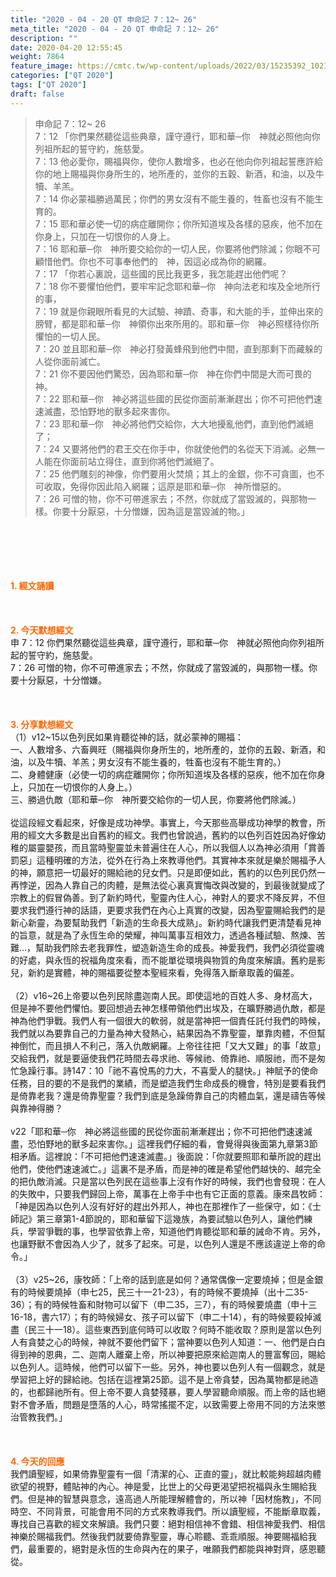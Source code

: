```yaml
---
title: "2020 - 04 - 20 QT 申命記 7：12~ 26"
meta_title: "2020 - 04 - 20 QT 申命記 7：12~ 26"
description: ""
date: 2020-04-20 12:55:45
weight: 7864
feature_image: https://cmtc.tw/wp-content/uploads/2022/03/15235392_10211799862337740_180693556567566654_o-1.webp
categories: ["QT 2020"]
tags: ["QT 2020"]
draft: false
---
```


<blockquote>申命記 7：12~ 26<br />
7：12 「你們果然聽從這些典章，謹守遵行，耶和華─你　神就必照他向你列祖所起的誓守約，施慈愛。<br />
7：13 他必愛你，賜福與你，使你人數增多，也必在他向你列祖起誓應許給你的地上賜福與你身所生的，地所產的，並你的五穀、新酒，和油，以及牛犢、羊羔。<br />
7：14 你必蒙福勝過萬民；你們的男女沒有不能生養的，牲畜也沒有不能生育的。<br />
7：15 耶和華必使一切的病症離開你；你所知道埃及各樣的惡疾，他不加在你身上，只加在一切恨你的人身上。<br />
7：16 耶和華─你　神所要交給你的一切人民，你要將他們除滅；你眼不可顧惜他們。你也不可事奉他們的　神，因這必成為你的網羅。<br />
7：17 「你若心裏說，這些國的民比我更多，我怎能趕出他們呢？<br />
7：18 你不要懼怕他們，要牢牢記念耶和華─你　神向法老和埃及全地所行的事，<br />
7：19 就是你親眼所看見的大試驗、神蹟、奇事，和大能的手，並伸出來的膀臂，都是耶和華─你　神領你出來所用的。耶和華─你　神必照樣待你所懼怕的一切人民。<br />
7：20 並且耶和華─你　神必打發黃蜂飛到他們中間，直到那剩下而藏躲的人從你面前滅亡。<br />
7：21 你不要因他們驚恐，因為耶和華─你　神在你們中間是大而可畏的　神。<br />
7：22 耶和華─你　神必將這些國的民從你面前漸漸趕出；你不可把他們速速滅盡，恐怕野地的獸多起來害你。<br />
7：23 耶和華─你　神必將他們交給你，大大地擾亂他們，直到他們滅絕了；<br />
7：24 又要將他們的君王交在你手中，你就使他們的名從天下消滅。必無一人能在你面前站立得住，直到你將他們滅絕了。<br />
7：25 他們雕刻的神像，你們要用火焚燒；其上的金銀，你不可貪圖，也不可收取，免得你因此陷入網羅；這原是耶和華─你　神所憎惡的。<br />
7：26 可憎的物，你不可帶進家去；不然，你就成了當毀滅的，與那物一樣。你要十分厭惡，十分憎嫌，因為這是當毀滅的物。」</blockquote><br />
&nbsp;<br />
<br />
&nbsp;<br />
<br />
<span style="color: #ff6600;"><strong>1. </strong><strong>經文誦讀</strong></span><br />
<br />
<span style="color: #ff6600;"><strong> </strong></span><br />
<br />
<span style="color: #ff6600;"><strong>2. 今天默想</strong><strong>經文<br />
</strong></span>申 7：12 你們果然聽從這些典章，謹守遵行，耶和華─你　神就必照他向你列祖所起的誓守約，施慈愛。<br />
7：26 可憎的物，你不可帶進家去；不然，你就成了當毀滅的，與那物一樣。你要十分厭惡，十分憎嫌。<br />
<br />
&nbsp;<br />
<br />
<span style="color: #ff6600;"><strong>3. 分享默想經文<br />
</strong></span>（1）v12~15以色列民如果肯聽從神的話，就必蒙神的賜福：<br />
一、人數增多、六畜興旺（賜福與你身所生的，地所產的，並你的五穀、新酒，和油，以及牛犢、羊羔；男女沒有不能生養的，牲畜也沒有不能生育的。）<br />
二、身體健康（必使一切的病症離開你；你所知道埃及各樣的惡疾，他不加在你身上，只加在一切恨你的人身上。）<br />
三、勝過仇敵（耶和華─你　神所要交給你的一切人民，你要將他們除滅。）<br />
<br />
從這段經文看起來，好像是成功神學。事實上，今天那些高舉成功神學的教會，所用的經文大多數是出自舊約的經文。我們也曾說過，舊約的以色列百姓因為好像幼稚的屬靈嬰孩，而且當時聖靈並未普遍住在人心，所以我個人以為神必須用「賞善罰惡」這種明確的方法，從外在行為上來教導他們。其實神本來就是樂於賜福予人的神，願意把一切最好的賜給祂的兒女們。只是即便如此，舊約的以色列民仍然一再悖逆，因為人靠自己的肉體，是無法從心裏真實悔改與改變的，到最後就變成了宗教上的假冒偽善。到了新約時代，聖靈內住人心，神對人的要求不降反昇，不但要求我們遵行神的話語，更要求我們在內心上真實的改變，因為聖靈賜給我們的是新心新靈，為要幫助我們「新造的生命長大成熟」。新約時代讓我們更清楚看見神的旨意，就是為了永恆生命的榮耀，神叫萬事互相效力，透過各種試驗、熬煉、苦難…，幫助我們除去老我罪性，塑造新造生命的成長。神愛我們，我們必須從靈魂的好處，與永恆的祝福角度來看，而不能單從環境與物質的角度來解讀。舊約是影兒，新約是實體，神的賜福要從整本聖經來看，免得落入斷章取義的偏差。<br />
<br />
（2）v16~26上帝要以色列民除盡迦南人民。即使這地的百姓人多、身材高大，但是神不要他們懼怕。要回想過去神怎樣帶領他們出埃及，在曠野勝過仇敵，都是神為他們爭戰。我們人有一個很大的軟弱，就是當神把一個責任託付我們的時候，我們就以為要靠自己的力量為神大發熱心，結果因為不靠聖靈，單靠肉體，不但幫神倒忙，而且損人不利己，落入仇敵網羅。上帝往往把「又大又難」的事「故意」交給我們，就是要逼使我們花時間去尋求祂、等候祂、倚靠祂、順服祂，而不是匆忙急躁行事。詩147：10「祂不喜悅馬的力大，不喜愛人的腿快。」神賦予的使命任務，目的要的不是我們的業績，而是塑造我們生命成長的機會，特別是要看我們是倚靠老我？還是倚靠聖靈？我們到底是急躁倚靠自己的肉體血氣，還是禱告等候與靠神得勝？<br />
<br />
v22「耶和華─你　神必將這些國的民從你面前漸漸趕出；你不可把他們速速滅盡，恐怕野地的獸多起來害你。」這裡我們仔細的看，會覺得與後面第九章第3節相矛盾。這裡說：「不可把他們速速滅盡。」後面說：「你就要照耶和華所說的趕出他們，使他們速速滅亡。」這裏不是矛盾，而是神的確是希望他們越快的、越完全的把仇敵消滅。只是當以色列民在這些事上沒有作好的時候，我們也會發現：在人的失敗中，只要我們歸回上帝，萬事在上帝手中也有它正面的意義。康來昌牧師：「神是因為以色列人沒有好好的趕出外邦人，神也在那裡作了一些保守，如：《士師記》第三章第1-4節說的，耶和華留下這幾族，為要試驗以色列人，讓他們練兵，學習爭戰的事，也學習依靠上帝，知道他們肯聽從耶和華的誡命不肯。另外，也讓野獸不會因為人少了，就多了起來。可是，以色列人還是不應該違逆上帝的命令。」<br />
<br />
（3）v25~26，康牧師：「上帝的話到底是如何？通常偶像一定要燒掉；但是金銀有的時候要燒掉（申七25，民三十一21-23），有的時候不要燒掉（出十二35-36）；有的時候牲畜和財物可以留下（申二35，三7），有的時候要燒盡（申十三16-18，書六17）；有的時候婦女、孩子可以留下（申二十14），有的時候要殺掉滅盡（民三十一18）。這些東西到底何時可以收取？何時不能收取？原則是當以色列人有貪婪之心的時候，神就不要他們留下；當神要以色列人知道：一、他們是白白得到神的恩典，二、迦南人離棄上帝，所以神要把原來給迦南人的豐富奪回，賜給以色列人。這時候，他們可以留下一些。另外，神也要以色列人有一個觀念，就是學習把上好的歸給祂。包括在這裡第25節。這不是上帝貪婪，因為萬物都是祂造的，也都歸祂所有。但上帝不要人貪婪殘暴，要人學習聽命順服。而上帝的話也絕對不會矛盾，問題是墮落的人心，時常搖擺不定，以致需要上帝用不同的方法來懲治管教我們。」<br />
<br />
&nbsp;<br />
<br />
<span style="color: #ff6600;"><strong>4. 今天的回應<br />
</strong></span>我們讀聖經，如果倚靠聖靈有一個「清潔的心、正直的靈」，就比較能夠超越肉體欲望的視野，體貼神的內心。神是愛，比世上的父母更渴望把祝福與永生賜給我們。但是神的智慧與意念，遠高過人所能理解體會的，所以神「因材施教」，不同時空、不同背景，可能會用不同的方式來教導我們。所以讀聖經，不能斷章取義，專找自己喜歡的經文來解讀。我們只要：絕對相信神不會錯、相信神愛我們、相信神樂於賜福我們。然後我們就要倚靠聖靈，專心聆聽、乖乖順服。神要賜福給我們，最重要的，絕對是永恆的生命與內在的果子，唯願我們都能與神對齊，感恩聽從。<br />
<br />
&nbsp;
        